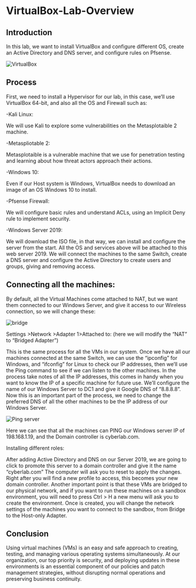 # VirtualBox-Lab-Overview

## Introduction

In this lab, we want to install VirtualBox and configure different OS,  create an Active Directory and DNS server, and configure rules on Pfsense.

![VirtualBox](https://github.com/Wfrestrepo/VirtualBox-Lab-Overview/assets/108705302/97a25f6d-ad0a-482f-8eeb-fde84d6404a0)


## Process

First, we need to install a Hypervisor for our lab, in this case, we’ll use VirtualBox 64-bit, and also all the OS and Firewall such as: 

-Kali Linux: 

We will use Kali to explore some vulnerabilities on the Metasplotaible 2 machine. 

-Metaspliotable 2: 

Metasplotaible is a vulnerable machine that we use for penetration testing and learning about how threat actors approach their actions. 

-Windows 10: 

Even if our Host system is Windows, VirtualBox needs to download an image of an OS Windows 10 to install. 

-Pfsense Firewall: 

We will configure basic rules and understand ACLs, using an Implicit Deny rule to implement security. 

-Windows Server 2019: 

We will download the ISO file, in that way, we can install and configure the server from the start. All the OS and services above will be attached to this web server 2019. We will connect the machines to the same Switch, create a DNS server and configure the Active Directory to create users and groups, giving and removing access. 

## Connecting all the machines: 

By default, all the Virtual Machines come attached to NAT, but we want them connected to our Windows Server, and give it access to our Wireless connection, so we will change these: 

![bridge](https://github.com/Wfrestrepo/VirtualBox-Lab-Overview/assets/108705302/dd8bafe6-0069-40bb-adfc-6b9401a4703f)


 Settings >Network  >Adapter 1>Attached to: (here we will modify the “NAT” to “Bridged Adapter”) 

This is the same process for all the VMs in our system. Once we have all our machines connected at the same Switch, we can use the  “ipconfig” for Windows, and “ifconfig” for Linux to check our IP addresses, then we’ll use the Ping command to see if we can listen to the other machines. In the process take notes of all the IP addresses, this comes in handy when you want to know the IP of a specific machine for future use. 
We’ll configure the name of our Windows Server to DC1 and give it Google DNS of “8.8.8.8”. 
Now this is an important part of the process, we need to change the preferred DNS of all the other machines to be the IP address of our Windows Server.  

![Ping server](https://github.com/Wfrestrepo/VirtualBox-Lab-Overview/assets/108705302/7384efa0-9419-4495-93a6-c7d67a501ec8)

Here we can see that all the machines can PING our Windows server IP of 198.168.1.19, and the Domain controller is cyberlab.com.

Installing different roles: 

After adding Active Directory and DNS on our Server 2019, we are going to click to promote this server to a domain controller and give it the name “cyberlab.com” The computer will ask you to reset to apply the changes. Right after you will find a new profile to access, this becomes your new domain controller. Another important point is that these VMs are bridged to our physical network, and if you want to run these machines on a sandbox environment, you will need to press Ctrl > H a new menu will ask you to create the environment. Once is created, you will change the network settings of the machines you want to connect to the sandbox, from Bridge to the Host-only Adapter. 

## Conclusion

Using virtual machines (VMs) is an easy and safe approach to creating, testing, and managing various operating systems simultaneously. At our organization, our top priority is security, and deploying updates in these environments is an essential component of our policies and patch management strategies, without disrupting normal operations and preserving business continuity.
